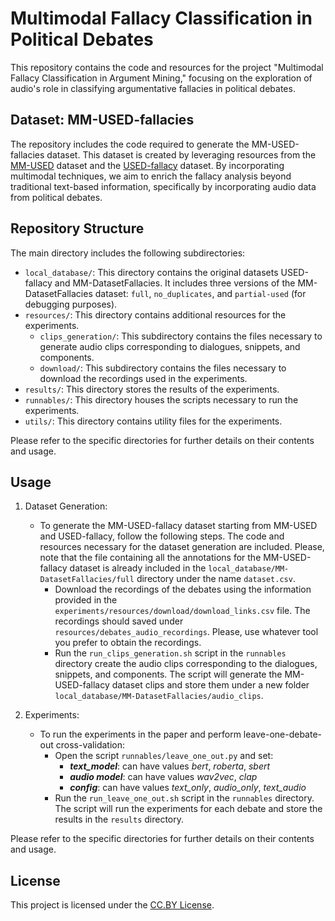 # Multimodal Fallacy Classification in Political Debates

This repository contains the code and resources for the project "Multimodal Fallacy Classification in Argument Mining," focusing on the exploration of audio's role in classifying argumentative fallacies in political debates.

## Dataset: MM-USED-fallacies

The repository includes the code required to generate the MM-USED-fallacies dataset. This dataset is created by leveraging resources from the [MM-USED](https://github.com/federicoruggeri/multimodal-am/tree/main/multimodal-dataset) dataset and the [USED-fallacy](https://github.com/pierpaologoffredo/IJCAI2022) dataset. By incorporating multimodal techniques, we aim to enrich the fallacy analysis beyond traditional text-based information, specifically by incorporating audio data from political debates.

## Repository Structure

The main directory includes the following subdirectories:

- `local_database/`: This directory contains the original datasets USED-fallacy and MM-DatasetFallacies. It includes three versions of the MM-DatasetFallacies dataset: `full`, `no_duplicates`, and `partial-used` (for debugging purposes).
- `resources/`: This directory contains additional resources for the experiments.
  - `clips_generation/`: This subdirectory contains the files necessary to generate audio clips corresponding to dialogues, snippets, and components.
  - `download/`: This subdirectory contains the files necessary to download the recordings used in the experiments.
- `results/`: This directory stores the results of the experiments.
- `runnables/`: This directory houses the scripts necessary to run the experiments.
- `utils/`: This directory contains utility files for the experiments.

Please refer to the specific directories for further details on their contents and usage.

## Usage

1. Dataset Generation:
   - To generate the MM-USED-fallacy dataset starting from MM-USED and USED-fallacy, follow the following steps. The code and resources necessary for the dataset generation are included. Please, note that the file containing all the annotations for the MM-USED-fallacy dataset is already included in the `local_database/MM-DatasetFallacies/full` directory under the name `dataset.csv`.
     - Download the recordings of the debates using the information provided in the `experiments/resources/download/download_links.csv` file. The recordings should saved under `resources/debates_audio_recordings`. Please, use whatever tool you prefer to obtain the recordings.
     - Run the `run_clips_generation.sh` script in the `runnables` directory create the audio clips corresponding to the dialogues, snippets, and components. The script will generate the MM-USED-fallacy dataset clips and store them under a new folder `local_database/MM-DatasetFallacies/audio_clips`.
     
2. Experiments:
   - To run the experiments in the paper and perform leave-one-debate-out cross-validation:
     - Open the script `runnables/leave_one_out.py` and set:
       - **_text_model_**: can have values _bert_, _roberta_, _sbert_
       - **_audio model_**: can have values _wav2vec_, _clap_
       - **_config_**: can have values _text_only_, _audio_only_, _text_audio_
     - Run the `run_leave_one_out.sh` script in the `runnables` directory. The script will run the experiments for each debate and store the results in the `results` directory.

Please refer to the specific directories for further details on their contents and usage.

## License

This project is licensed under the [CC.BY License](LICENSE). 
